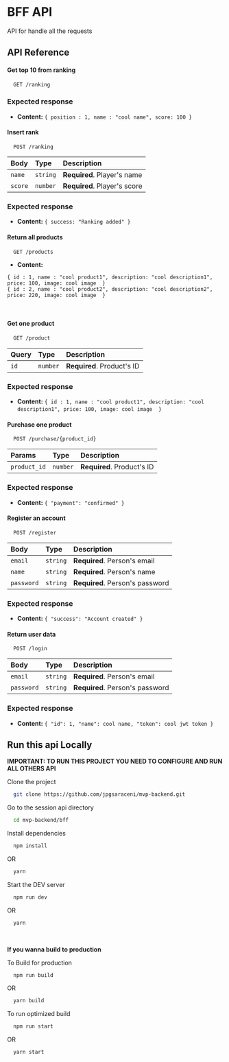 
# BFF API

API for handle all the requests

## API Reference

#### Get top 10 from ranking

```http
  GET /ranking
```

### Expected response

* **Content:** `{ position : 1, name : "cool name", score: 100 }`
&nbsp;

#### Insert rank

```http
  POST /ranking
```

| Body      | Type     | Description                       |
| :-------- | :------- | :-------------------------------- |
| `name`      | `string` | **Required**. Player's name |
| `score`     | `number` | **Required**. Player's score |

### Expected response

* **Content:** `{ success: "Ranking added" }`
&nbsp;

#### Return all products

```http
  GET /products
```

* **Content:**

```
{ id : 1, name : "cool product1", description: "cool description1", price: 100, image: cool image  }
{ id : 2, name : "cool product2", description: "cool description2", price: 220, image: cool image  }
```

&nbsp;

#### Get one product

```http
  GET /product
```

| Query      | Type     | Description                       |
| :-------- | :------- | :-------------------------------- |
| `id`      | `number` | **Required**. Product's ID |

### Expected response

* **Content:** `{ id : 1, name : "cool product1", description: "cool description1", price: 100, image: cool image  }`
&nbsp;

#### Purchase one product

```http
  POST /purchase/{product_id}
```

| Params      | Type     | Description                       |
| :-------- | :------- | :-------------------------------- |
| `product_id`      | `number` | **Required**. Product's ID |

### Expected response

* **Content:** `{ "payment": "confirmed" }`
&nbsp;

#### Register an account

```http
  POST /register
```

| Body      | Type     | Description                       |
| :-------- | :------- | :-------------------------------- |
| `email`      | `string` | **Required**. Person's email |
| `name`       | `string` | **Required**. Person's name |
| `password`   | `string` | **Required**. Person's password |

### Expected response

* **Content:** `{ "success": "Account created" }`
&nbsp;

#### Return user data

```http
  POST /login
```

| Body      | Type     | Description                       |
| :-------- | :------- | :-------------------------------- |
| `email`      | `string` | **Required**. Person's email |
| `password`   | `string` | **Required**. Person's password |

### Expected response

* **Content:** `{ "id": 1, "name": cool name, "token": cool jwt token }`
&nbsp;

## Run this api Locally

**IMPORTANT: TO RUN THIS PROJECT YOU NEED TO CONFIGURE AND RUN ALL OTHERS API**

Clone the project

```bash
  git clone https://github.com/jpgsaraceni/mvp-backend.git
```

Go to the session api directory

```bash
  cd mvp-backend/bff
```

Install dependencies

```bash
  npm install
```

OR

```bash
  yarn
```

Start the DEV server

```bash
  npm run dev
```

OR

```bash
  yarn
```

&nbsp;

**If you wanna build to production**

To Build for production

```bash
  npm run build
```

OR

```bash
  yarn build
```

To run optimized build

```bash
  npm run start
```

OR

```bash
  yarn start
```

